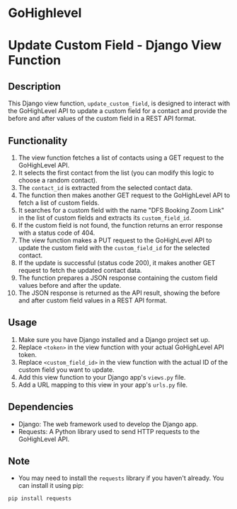# GoHighlevel
# Update Custom Field - Django View Function

## Description

This Django view function, `update_custom_field`, is designed to interact with the GoHighLevel API to update a custom field for a contact and provide the before and after values of the custom field in a REST API format.

## Functionality

1. The view function fetches a list of contacts using a GET request to the GoHighLevel API.
2. It selects the first contact from the list (you can modify this logic to choose a random contact).
3. The `contact_id` is extracted from the selected contact data.
4. The function then makes another GET request to the GoHighLevel API to fetch a list of custom fields.
5. It searches for a custom field with the name "DFS Booking Zoom Link" in the list of custom fields and extracts its `custom_field_id`.
6. If the custom field is not found, the function returns an error response with a status code of 404.
7. The view function makes a PUT request to the GoHighLevel API to update the custom field with the `custom_field_id` for the selected contact.
8. If the update is successful (status code 200), it makes another GET request to fetch the updated contact data.
9. The function prepares a JSON response containing the custom field values before and after the update.
10. The JSON response is returned as the API result, showing the before and after custom field values in a REST API format.

## Usage

1. Make sure you have Django installed and a Django project set up.
2. Replace `<token>` in the view function with your actual GoHighLevel API token.
3. Replace `<custom_field_id>` in the view function with the actual ID of the custom field you want to update.
4. Add this view function to your Django app's `views.py` file.
5. Add a URL mapping to this view in your app's `urls.py` file.

## Dependencies

- Django: The web framework used to develop the Django app.
- Requests: A Python library used to send HTTP requests to the GoHighLevel API.

## Note

- You may need to install the `requests` library if you haven't already. You can install it using pip:

```bash
pip install requests
